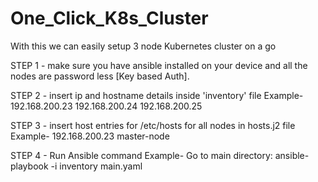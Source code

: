 # One_Click_K8s_Cluster
With this we can easily setup 3 node Kubernetes cluster on a go

STEP 1 - make sure you have ansible installed on your device and all the nodes are password less [Key based Auth].


STEP 2 - insert ip and hostname details inside 'inventory' file
Example-
192.168.200.23
192.168.200.24
192.168.200.25


STEP 3 - insert host entries for /etc/hosts for all nodes in hosts.j2 file
Example-
192.168.200.23 master-node


STEP 4 - Run Ansible command
Example-
Go to main directory:
ansible-playbook -i inventory main.yaml
